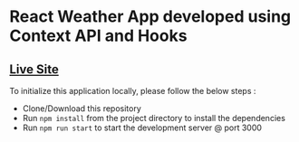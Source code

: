 # React Weather App developed using Context API and Hooks

## [Live Site](https://shubhamd32.github.io/Weather_Finder_React)

To initialize this application locally, please follow the below steps :

- Clone/Download this repository
- Run `npm install` from the project directory to install the dependencies
- Run `npm run start` to start the development server @ port 3000
